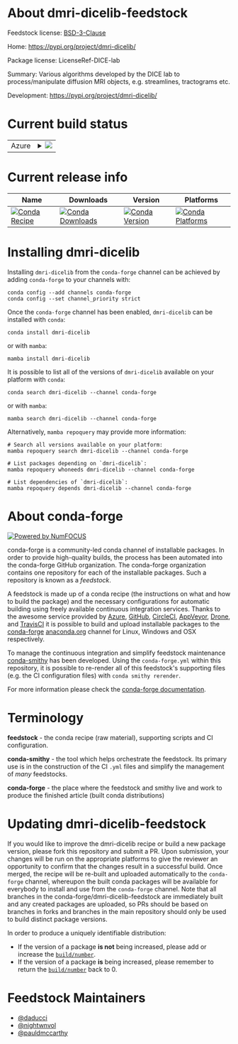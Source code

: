 About dmri-dicelib-feedstock
============================

Feedstock license: [BSD-3-Clause](https://github.com/conda-forge/dmri-dicelib-feedstock/blob/main/LICENSE.txt)

Home: https://pypi.org/project/dmri-dicelib/

Package license: LicenseRef-DICE-lab

Summary: Various algorithms developed by the DICE lab to process/manipulate diffusion MRI objects, e.g. streamlines, tractograms etc.

Development: https://pypi.org/project/dmri-dicelib/

Current build status
====================


<table>
    
  <tr>
    <td>Azure</td>
    <td>
      <details>
        <summary>
          <a href="https://dev.azure.com/conda-forge/feedstock-builds/_build/latest?definitionId=21494&branchName=main">
            <img src="https://dev.azure.com/conda-forge/feedstock-builds/_apis/build/status/dmri-dicelib-feedstock?branchName=main">
          </a>
        </summary>
        <table>
          <thead><tr><th>Variant</th><th>Status</th></tr></thead>
          <tbody><tr>
              <td>linux_64_numpy2.0python3.10.____cpython</td>
              <td>
                <a href="https://dev.azure.com/conda-forge/feedstock-builds/_build/latest?definitionId=21494&branchName=main">
                  <img src="https://dev.azure.com/conda-forge/feedstock-builds/_apis/build/status/dmri-dicelib-feedstock?branchName=main&jobName=linux&configuration=linux%20linux_64_numpy2.0python3.10.____cpython" alt="variant">
                </a>
              </td>
            </tr><tr>
              <td>linux_64_numpy2.0python3.11.____cpython</td>
              <td>
                <a href="https://dev.azure.com/conda-forge/feedstock-builds/_build/latest?definitionId=21494&branchName=main">
                  <img src="https://dev.azure.com/conda-forge/feedstock-builds/_apis/build/status/dmri-dicelib-feedstock?branchName=main&jobName=linux&configuration=linux%20linux_64_numpy2.0python3.11.____cpython" alt="variant">
                </a>
              </td>
            </tr><tr>
              <td>linux_64_numpy2.0python3.12.____cpython</td>
              <td>
                <a href="https://dev.azure.com/conda-forge/feedstock-builds/_build/latest?definitionId=21494&branchName=main">
                  <img src="https://dev.azure.com/conda-forge/feedstock-builds/_apis/build/status/dmri-dicelib-feedstock?branchName=main&jobName=linux&configuration=linux%20linux_64_numpy2.0python3.12.____cpython" alt="variant">
                </a>
              </td>
            </tr><tr>
              <td>linux_64_numpy2.0python3.9.____cpython</td>
              <td>
                <a href="https://dev.azure.com/conda-forge/feedstock-builds/_build/latest?definitionId=21494&branchName=main">
                  <img src="https://dev.azure.com/conda-forge/feedstock-builds/_apis/build/status/dmri-dicelib-feedstock?branchName=main&jobName=linux&configuration=linux%20linux_64_numpy2.0python3.9.____cpython" alt="variant">
                </a>
              </td>
            </tr><tr>
              <td>linux_64_numpy2python3.13.____cp313</td>
              <td>
                <a href="https://dev.azure.com/conda-forge/feedstock-builds/_build/latest?definitionId=21494&branchName=main">
                  <img src="https://dev.azure.com/conda-forge/feedstock-builds/_apis/build/status/dmri-dicelib-feedstock?branchName=main&jobName=linux&configuration=linux%20linux_64_numpy2python3.13.____cp313" alt="variant">
                </a>
              </td>
            </tr><tr>
              <td>osx_64_numpy2.0python3.10.____cpython</td>
              <td>
                <a href="https://dev.azure.com/conda-forge/feedstock-builds/_build/latest?definitionId=21494&branchName=main">
                  <img src="https://dev.azure.com/conda-forge/feedstock-builds/_apis/build/status/dmri-dicelib-feedstock?branchName=main&jobName=osx&configuration=osx%20osx_64_numpy2.0python3.10.____cpython" alt="variant">
                </a>
              </td>
            </tr><tr>
              <td>osx_64_numpy2.0python3.11.____cpython</td>
              <td>
                <a href="https://dev.azure.com/conda-forge/feedstock-builds/_build/latest?definitionId=21494&branchName=main">
                  <img src="https://dev.azure.com/conda-forge/feedstock-builds/_apis/build/status/dmri-dicelib-feedstock?branchName=main&jobName=osx&configuration=osx%20osx_64_numpy2.0python3.11.____cpython" alt="variant">
                </a>
              </td>
            </tr><tr>
              <td>osx_64_numpy2.0python3.12.____cpython</td>
              <td>
                <a href="https://dev.azure.com/conda-forge/feedstock-builds/_build/latest?definitionId=21494&branchName=main">
                  <img src="https://dev.azure.com/conda-forge/feedstock-builds/_apis/build/status/dmri-dicelib-feedstock?branchName=main&jobName=osx&configuration=osx%20osx_64_numpy2.0python3.12.____cpython" alt="variant">
                </a>
              </td>
            </tr><tr>
              <td>osx_64_numpy2.0python3.9.____cpython</td>
              <td>
                <a href="https://dev.azure.com/conda-forge/feedstock-builds/_build/latest?definitionId=21494&branchName=main">
                  <img src="https://dev.azure.com/conda-forge/feedstock-builds/_apis/build/status/dmri-dicelib-feedstock?branchName=main&jobName=osx&configuration=osx%20osx_64_numpy2.0python3.9.____cpython" alt="variant">
                </a>
              </td>
            </tr><tr>
              <td>osx_64_numpy2python3.13.____cp313</td>
              <td>
                <a href="https://dev.azure.com/conda-forge/feedstock-builds/_build/latest?definitionId=21494&branchName=main">
                  <img src="https://dev.azure.com/conda-forge/feedstock-builds/_apis/build/status/dmri-dicelib-feedstock?branchName=main&jobName=osx&configuration=osx%20osx_64_numpy2python3.13.____cp313" alt="variant">
                </a>
              </td>
            </tr><tr>
              <td>win_64_numpy2.0python3.10.____cpython</td>
              <td>
                <a href="https://dev.azure.com/conda-forge/feedstock-builds/_build/latest?definitionId=21494&branchName=main">
                  <img src="https://dev.azure.com/conda-forge/feedstock-builds/_apis/build/status/dmri-dicelib-feedstock?branchName=main&jobName=win&configuration=win%20win_64_numpy2.0python3.10.____cpython" alt="variant">
                </a>
              </td>
            </tr><tr>
              <td>win_64_numpy2.0python3.11.____cpython</td>
              <td>
                <a href="https://dev.azure.com/conda-forge/feedstock-builds/_build/latest?definitionId=21494&branchName=main">
                  <img src="https://dev.azure.com/conda-forge/feedstock-builds/_apis/build/status/dmri-dicelib-feedstock?branchName=main&jobName=win&configuration=win%20win_64_numpy2.0python3.11.____cpython" alt="variant">
                </a>
              </td>
            </tr><tr>
              <td>win_64_numpy2.0python3.12.____cpython</td>
              <td>
                <a href="https://dev.azure.com/conda-forge/feedstock-builds/_build/latest?definitionId=21494&branchName=main">
                  <img src="https://dev.azure.com/conda-forge/feedstock-builds/_apis/build/status/dmri-dicelib-feedstock?branchName=main&jobName=win&configuration=win%20win_64_numpy2.0python3.12.____cpython" alt="variant">
                </a>
              </td>
            </tr><tr>
              <td>win_64_numpy2.0python3.9.____cpython</td>
              <td>
                <a href="https://dev.azure.com/conda-forge/feedstock-builds/_build/latest?definitionId=21494&branchName=main">
                  <img src="https://dev.azure.com/conda-forge/feedstock-builds/_apis/build/status/dmri-dicelib-feedstock?branchName=main&jobName=win&configuration=win%20win_64_numpy2.0python3.9.____cpython" alt="variant">
                </a>
              </td>
            </tr><tr>
              <td>win_64_numpy2python3.13.____cp313</td>
              <td>
                <a href="https://dev.azure.com/conda-forge/feedstock-builds/_build/latest?definitionId=21494&branchName=main">
                  <img src="https://dev.azure.com/conda-forge/feedstock-builds/_apis/build/status/dmri-dicelib-feedstock?branchName=main&jobName=win&configuration=win%20win_64_numpy2python3.13.____cp313" alt="variant">
                </a>
              </td>
            </tr>
          </tbody>
        </table>
      </details>
    </td>
  </tr>
</table>

Current release info
====================

| Name | Downloads | Version | Platforms |
| --- | --- | --- | --- |
| [![Conda Recipe](https://img.shields.io/badge/recipe-dmri--dicelib-green.svg)](https://anaconda.org/conda-forge/dmri-dicelib) | [![Conda Downloads](https://img.shields.io/conda/dn/conda-forge/dmri-dicelib.svg)](https://anaconda.org/conda-forge/dmri-dicelib) | [![Conda Version](https://img.shields.io/conda/vn/conda-forge/dmri-dicelib.svg)](https://anaconda.org/conda-forge/dmri-dicelib) | [![Conda Platforms](https://img.shields.io/conda/pn/conda-forge/dmri-dicelib.svg)](https://anaconda.org/conda-forge/dmri-dicelib) |

Installing dmri-dicelib
=======================

Installing `dmri-dicelib` from the `conda-forge` channel can be achieved by adding `conda-forge` to your channels with:

```
conda config --add channels conda-forge
conda config --set channel_priority strict
```

Once the `conda-forge` channel has been enabled, `dmri-dicelib` can be installed with `conda`:

```
conda install dmri-dicelib
```

or with `mamba`:

```
mamba install dmri-dicelib
```

It is possible to list all of the versions of `dmri-dicelib` available on your platform with `conda`:

```
conda search dmri-dicelib --channel conda-forge
```

or with `mamba`:

```
mamba search dmri-dicelib --channel conda-forge
```

Alternatively, `mamba repoquery` may provide more information:

```
# Search all versions available on your platform:
mamba repoquery search dmri-dicelib --channel conda-forge

# List packages depending on `dmri-dicelib`:
mamba repoquery whoneeds dmri-dicelib --channel conda-forge

# List dependencies of `dmri-dicelib`:
mamba repoquery depends dmri-dicelib --channel conda-forge
```


About conda-forge
=================

[![Powered by
NumFOCUS](https://img.shields.io/badge/powered%20by-NumFOCUS-orange.svg?style=flat&colorA=E1523D&colorB=007D8A)](https://numfocus.org)

conda-forge is a community-led conda channel of installable packages.
In order to provide high-quality builds, the process has been automated into the
conda-forge GitHub organization. The conda-forge organization contains one repository
for each of the installable packages. Such a repository is known as a *feedstock*.

A feedstock is made up of a conda recipe (the instructions on what and how to build
the package) and the necessary configurations for automatic building using freely
available continuous integration services. Thanks to the awesome service provided by
[Azure](https://azure.microsoft.com/en-us/services/devops/), [GitHub](https://github.com/),
[CircleCI](https://circleci.com/), [AppVeyor](https://www.appveyor.com/),
[Drone](https://cloud.drone.io/welcome), and [TravisCI](https://travis-ci.com/)
it is possible to build and upload installable packages to the
[conda-forge](https://anaconda.org/conda-forge) [anaconda.org](https://anaconda.org/)
channel for Linux, Windows and OSX respectively.

To manage the continuous integration and simplify feedstock maintenance
[conda-smithy](https://github.com/conda-forge/conda-smithy) has been developed.
Using the ``conda-forge.yml`` within this repository, it is possible to re-render all of
this feedstock's supporting files (e.g. the CI configuration files) with ``conda smithy rerender``.

For more information please check the [conda-forge documentation](https://conda-forge.org/docs/).

Terminology
===========

**feedstock** - the conda recipe (raw material), supporting scripts and CI configuration.

**conda-smithy** - the tool which helps orchestrate the feedstock.
                   Its primary use is in the construction of the CI ``.yml`` files
                   and simplify the management of *many* feedstocks.

**conda-forge** - the place where the feedstock and smithy live and work to
                  produce the finished article (built conda distributions)


Updating dmri-dicelib-feedstock
===============================

If you would like to improve the dmri-dicelib recipe or build a new
package version, please fork this repository and submit a PR. Upon submission,
your changes will be run on the appropriate platforms to give the reviewer an
opportunity to confirm that the changes result in a successful build. Once
merged, the recipe will be re-built and uploaded automatically to the
`conda-forge` channel, whereupon the built conda packages will be available for
everybody to install and use from the `conda-forge` channel.
Note that all branches in the conda-forge/dmri-dicelib-feedstock are
immediately built and any created packages are uploaded, so PRs should be based
on branches in forks and branches in the main repository should only be used to
build distinct package versions.

In order to produce a uniquely identifiable distribution:
 * If the version of a package **is not** being increased, please add or increase
   the [``build/number``](https://docs.conda.io/projects/conda-build/en/latest/resources/define-metadata.html#build-number-and-string).
 * If the version of a package **is** being increased, please remember to return
   the [``build/number``](https://docs.conda.io/projects/conda-build/en/latest/resources/define-metadata.html#build-number-and-string)
   back to 0.

Feedstock Maintainers
=====================

* [@daducci](https://github.com/daducci/)
* [@nightwnvol](https://github.com/nightwnvol/)
* [@pauldmccarthy](https://github.com/pauldmccarthy/)

